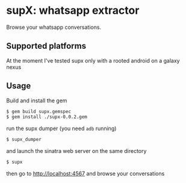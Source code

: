 # supX: whatsapp extractor
Browse your whatsapp conversations.

## Supported platforms
At the moment I've tested supx only with a rooted android on a galaxy nexus

## Usage
Build and install the gem

```sh
$ gem build supx.gemspec
$ gem install ./supx-0.0.2.gem
```

run the supx dumper (you need `adb` running)
```sh
$ supx_dumper
```

and launch the sinatra web server on the same directory

```sh
$ supx
```

then go to [http://localhost:4567](http://localhost:4567) and browse your conversations

